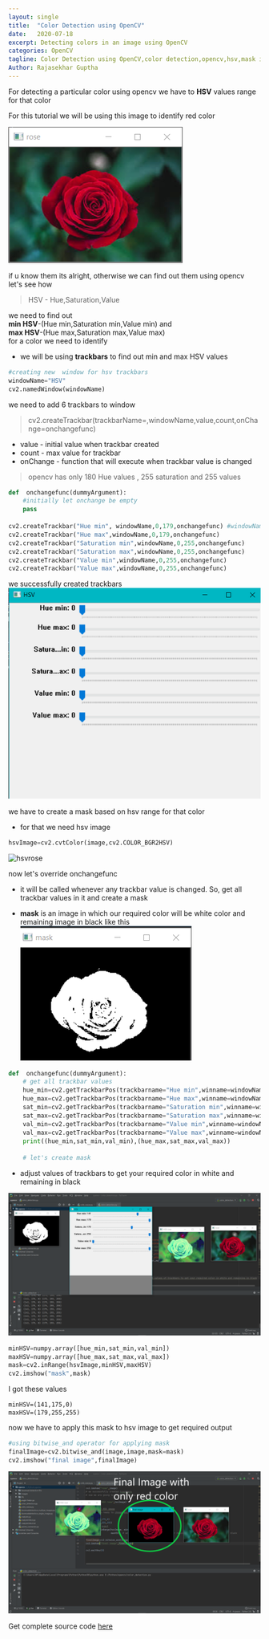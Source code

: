 ```yaml
---
layout: single
title:  "Color Detection using OpenCV"
date:   2020-07-18
excerpt: Detecting colors in an image using OpenCV
categories: OpenCV
tagline: Color Detection using OpenCV,color detection,opencv,hsv,mask in opencv,trackbars,named window
Author: Rajasekhar Guptha
---
```



For detecting a particular color using opencv we have to **HSV** values range for that color  

For this tutorial we will be using this image to identify red color

![rose](/assets\images\rose.PNG)

if u know them its alright, otherwise we can find out them using opencv  
let's see how  
> HSV - Hue,Saturation,Value

we need to find out  
**min HSV**-(Hue min,Saturation min,Value min)  and  
**max HSV**-(Hue max,Saturation max,Value max)  
for a color we need to identify

* we will be  using **trackbars** to find out min and max HSV values
```python
#creating new  window for hsv trackbars
windowName="HSV"
cv2.namedWindow(windowName)
```
we need to add 6 trackbars to window
> cv2.createTrackbar(trackbarName=,windowName,value,count,onChange=onchangefunc)  

+ value - initial value when trackbar created
+ count - max value for trackbar
+ onChange - function that will execute when trackbar value is changed
> opencv has only 180 Hue values , 255 saturation and 255 values

```python
def  onchangefunc(dummyArgument):
    #initially let onchange be empty
    pass

cv2.createTrackbar("Hue min", windowName,0,179,onchangefunc) #windowName must be the name of window we created
cv2.createTrackbar("Hue max",windowName,0,179,onchangefunc)
cv2.createTrackbar("Saturation min",windowName,0,255,onchangefunc)
cv2.createTrackbar("Saturation max",windowName,0,255,onchangefunc)
cv2.createTrackbar("Value min",windowName,0,255,onchangefunc)
cv2.createTrackbar("Value max",windowName,0,255,onchangefunc)
```
we successfully created trackbars
![trackbars](/assets\images\hsvTrackbars.PNG)

we have to create a mask based on hsv range for that color  
+ for that we need hsv image 
```python
hsvImage=cv2.cvtColor(image,cv2.COLOR_BGR2HSV)
```
![hsvrose]({{site.baseurl}}/assets\images\hsvRose.PNG)

now let's override onchangefunc
+ it will be called whenever any trackbar value is changed. So, get all trackbar values  in it and create a mask

+ **mask** is an image in which our required color will be white color and remaining image in black like this
![mask](/assets\images\mask.PNG)

```python
def  onchangefunc(dummyArgument):
    # get all trackbar values
    hue_min=cv2.getTrackbarPos(trackbarname="Hue min",winname=windowName)
    hue_max=cv2.getTrackbarPos(trackbarname="Hue max",winname=windowName)
    sat_min=cv2.getTrackbarPos(trackbarname="Saturation min",winname=windowName)
    sat_max=cv2.getTrackbarPos(trackbarname="Saturation max",winname=windowName)
    val_min=cv2.getTrackbarPos(trackbarname="Value min",winname=windowName)
    val_max=cv2.getTrackbarPos(trackbarname="Value max",winname=windowName)
    print((hue_min,sat_min,val_min),(hue_max,sat_max,val_max))

    # let's create mask
```
+  adjust values of trackbars to get your required color in white and remaining in black 

![likethis](/assets\images\likethis.PNG)


```python
minHSV=numpy.array([hue_min,sat_min,val_min])
maxHSV=numpy.array([hue_max,sat_max,val_max])
mask=cv2.inRange(hsvImage,minHSV,maxHSV)  
cv2.imshow("mask",mask)
```
I got these values
```
minHSV=(141,175,0)
maxHSV=(179,255,255)
```
now we have to apply this mask to hsv image to get required output

```python
#using bitwise_and operator for applying mask
finalImage=cv2.bitwise_and(image,image,mask=mask)
cv2.imshow("final image",finalImage)
```
![final](/assets\images\finalimage.PNG)

Get complete source code [here](https://github.com/RajasekharGuptha/Blog/blob/master/color_detection.py)
